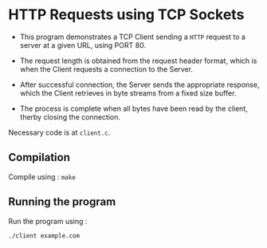 # HTTP Requests using TCP Sockets

* This program demonstrates a TCP Client sending a `HTTP` request to a server at a given URL, using PORT 80.

* The request length is obtained from the request header format, which is when the Client requests a connection to the Server.

* After successful connection, the Server sends the appropriate response, which the Client retrieves in byte streams from a fixed size buffer.

* The process is complete when all bytes have been read by the client, therby closing the connection.

Necessary code is at `client.c`.

## Compilation

Compile using : `make`

## Running the program

Run the program using :
```bash
./client example.com
```
